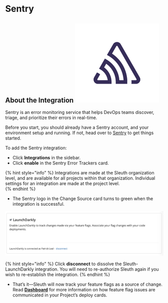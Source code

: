 # Sentry

## About the Integration ![](../../../.gitbook/assets/sentry-glyph-dark.png) 

Sentry is an error monitoring service that helps DevOps teams discover, triage, and prioritize their errors in real-time. 

Before you start, you should already have a Sentry account, and your environment setup and running. If not, head over to [Sentry](https://sentry.io/signup/) to get things started. 

To add the Sentry integration:

* Click **Integrations** in the sidebar.
* Click **enable** in the Sentry Error Trackers card.

{% hint style="info" %}
Integrations are made at the Sleuth organization level, and are available for all projects within that organization. Individual settings for an integration are made at the project level.  
{% endhint %}

* The Sentry logo in the Change Source card turns to green when the integration is successful. 

![](../../../.gitbook/assets/screen-shot-2020-03-31-at-3.52.19-pm.png)

{% hint style="info" %}
Click **disconnect** to dissolve the Sleuth-LaunchDarkly integration. You will need to re-authorize Sleuth again if you wish to re-establish the integration.
{% endhint %}

* That’s it—Sleuth will now track your feature flags as a source of change. Read [**Dashboard**](../../../dashboard.md) for more information on how feature flag issues are communicated in your Project’s deploy cards. 


